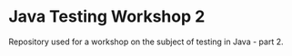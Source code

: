 # Java Testing Workshop 2
Repository used for a workshop on the subject of testing in Java - part 2.
